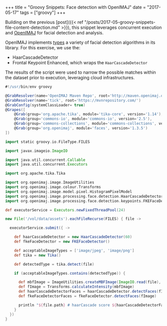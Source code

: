 +++
title = "Groovy Snippets: Face detection with OpenIMAJ"
date = "2017-05-17"
tags = ["groovy"]
+++

Building on the previous [post]({{< ref "/posts/2017-05-groovy-snippets-file-content-detection.md" >}}), this snippet leverages concurrent
execution and [OpenIMAJ](http://openimaj.org) for facial detection and analysis.

OpenIMAJ implements [types](http://openimaj.org/tutorial/pt07.html) a variety of facial
detection algorithms in its library. For this exercise, we use the:

- HaarCascadeDetector
- Frontal Keypoint Enhanced, which wraps the `HaarCascadeDetector`

The results of the script were used to narrow the possible matches within the dataset prior
to execution, leveraging cloud infrastructures.

```groovy
#!/usr/bin/env groovy

@GrabResolver(name='OpenIMAJ Maven Repo', root='http://maven.openimaj.org')
@GrabResolver(name='tick', root='https://mvnrepository.com/')
@GrabConfig(systemClassLoader= true)
@Grapes([
    @Grab(group='org.apache.tika', module='tika-core', version='1.14'),
    @Grab(group='commons-io', module='commons-io', version='2.5'),
    @Grab(group='commons-collections', module='commons-collections', version='2.1.1'),
    @Grab(group='org.openimaj', module='faces', version='1.3.5')
])

import static groovy.io.FileType.FILES

import javax.imageio.ImageIO

import java.util.concurrent.Callable
import java.util.concurrent.Executors

import org.apache.tika.Tika

import org.openimaj.image.ImageUtilities
import org.openimaj.image.colour.Transforms
import org.openimaj.image.model.pixel.HistogramPixelModel
import org.openimaj.image.processing.face.detection.HaarCascadeDetector
import org.openimaj.image.processing.face.detection.keypoints.FKEFaceDetector

def executorService = Executors.newFixedThreadPool(24)

new File('/vol/data/assets').eachFileRecurse(FILES) { file ->

  executorService.submit({ ->

    def haarCascadeDetector = new HaarCascadeDetector(60)
    def fkeFaceDetector = new FKEFaceDetector()

    def acceptableImageTypes = ['image/jpeg', 'image/png']
    def tika = new Tika()

    def detectedType = tika.detect(file)

    if (acceptableImageTypes.contains(detectedType)) {

      def mbfImage = ImageUtilities.createMBFImage(ImageIO.read(file), true)
      def fImage = Transforms.calculateIntensity(mbfImage)
      def haarCascadeDetectorFaces = haarCascadeDetector.detectFaces(fImage)
      def fkeFaceDetectorFaces = fkeFaceDetector.detectFaces(fImage)

      println "${file.path} # haarCascade score ${haarCascadeDetectorFaces.size()}, fkeFace score ${fkeFaceDetectorFaces.size()}"
    }
  })
}
```
